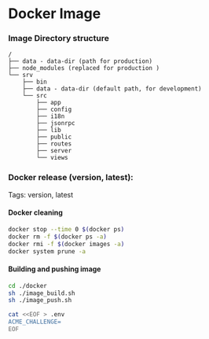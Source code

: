 # Docker Image


### Image Directory structure
```
/
├── data - data-dir (path for production)
├── node_modules (replaced for production )
└── srv
    ├── bin
    ├── data - data-dir (default path, for development)
    └── src
        ├── app
        ├── config
        ├── i18n
        ├── jsonrpc
        ├── lib
        ├── public
        ├── routes
        ├── server
        └── views
```


### Docker release (version, latest):
Tags: version, latest

#### Docker cleaning
```bash
docker stop --time 0 $(docker ps)
docker rm -f $(docker ps -a)
docker rmi -f $(docker images -a)
docker system prune -a
```

#### Building and pushing image
```bash
cd ./docker
sh ./image_build.sh
sh ./image_push.sh
```


```bash
cat <<EOF > .env
ACME_CHALLENGE=
EOF
```
